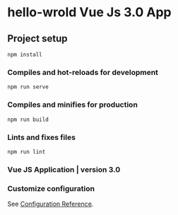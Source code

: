 # hello-wrold Vue Js 3.0 App

## Project setup
```
npm install
```

### Compiles and hot-reloads for development
```
npm run serve
```

### Compiles and minifies for production
```
npm run build
```

### Lints and fixes files
```
npm run lint
```

### Vue JS Application | version 3.0

### Customize configuration
See [Configuration Reference](https://cli.vuejs.org/config/).

